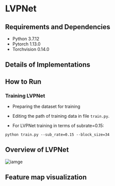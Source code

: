 # LVPNet

## Requirements and Dependencies

* Python 3.7.12
* Pytorch 1.13.0   
* Torchvision 0.14.0

## Details of Implementations

## How to Run

### Training LVPNet
* Preparing the dataset for training

* Editing the path of training data in file `train.py`.

* For LVPNet training in terms of subrate=0.15:

```python train.py --sub_rate=0.15 --block_size=34```

## Overview of LVPNet
![iamge](struct.png)

## Feature map visualization
